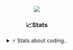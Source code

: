 <div align="center">
  
<p align="center">
  <img src="https://lanyard.cnrad.dev/api/1018290650602553364" />
</p>

### 📈Stats
<details>
    <summary> ⚡ Stats about coding.. </> </summary>
    <br/>

<!--START_SECTION:waka-->
![Code Time](http://img.shields.io/badge/Code%20Time-22%20hrs%2023%20mins-blue)

![Profile Views](http://img.shields.io/badge/Profile%20Views-30-blue)

**🐱 My GitHub Data** 

> 📦 857.1 kB Used in GitHub's Storage 
 > 
> 💼 Opted to Hire
 > 
> 📜 7 Public Repositories 
 > 
> 🔑 15 Private Repositories 
 > 
**I'm a Night 🦉** 

```text
🌞 Morning                36 commits          ██░░░░░░░░░░░░░░░░░░░░░░░   07.83 % 
🌆 Daytime                192 commits         ██████████░░░░░░░░░░░░░░░   41.74 % 
🌃 Evening                189 commits         ██████████░░░░░░░░░░░░░░░   41.09 % 
🌙 Night                  43 commits          ██░░░░░░░░░░░░░░░░░░░░░░░   09.35 % 
```
📅 **I'm Most Productive on Sunday** 

```text
Monday                   21 commits          █░░░░░░░░░░░░░░░░░░░░░░░░   04.57 % 
Tuesday                  55 commits          ███░░░░░░░░░░░░░░░░░░░░░░   11.96 % 
Wednesday                86 commits          █████░░░░░░░░░░░░░░░░░░░░   18.70 % 
Thursday                 71 commits          ████░░░░░░░░░░░░░░░░░░░░░   15.43 % 
Friday                   54 commits          ███░░░░░░░░░░░░░░░░░░░░░░   11.74 % 
Saturday                 73 commits          ████░░░░░░░░░░░░░░░░░░░░░   15.87 % 
Sunday                   100 commits         █████░░░░░░░░░░░░░░░░░░░░   21.74 % 
```


📊 **This Week I Spent My Time On** 

```text
🕑︎ Time Zone: Europe/Berlin

💬 Programming Languages: 
Lua                      1 hr 50 mins        ████████████░░░░░░░░░░░░░   46.25 % 
C++                      50 mins             █████░░░░░░░░░░░░░░░░░░░░   21.17 % 
Other                    35 mins             ████░░░░░░░░░░░░░░░░░░░░░   14.82 % 
JavaScript               22 mins             ██░░░░░░░░░░░░░░░░░░░░░░░   09.65 % 
Text                     13 mins             █░░░░░░░░░░░░░░░░░░░░░░░░   05.63 % 

🔥 Editors: 
VS Code                  3 hrs 57 mins       █████████████████████████   100.00 % 

🐱‍💻 Projects: 
Unknown Project          1 hr 42 mins        ███████████░░░░░░░░░░░░░░   43.02 % 
resources                1 hr 35 mins        ██████████░░░░░░░░░░░░░░░   40.02 % 
[gamemode]               19 mins             ██░░░░░░░░░░░░░░░░░░░░░░░   08.30 % 
alpha-finder             8 mins              █░░░░░░░░░░░░░░░░░░░░░░░░   03.53 % 
vrp                      7 mins              █░░░░░░░░░░░░░░░░░░░░░░░░   03.28 % 

💻 Operating System: 
Windows                  3 hrs 57 mins       █████████████████████████   100.00 % 
```

**I Mostly Code in JavaScript** 

```text
JavaScript               7 repos             █████████░░░░░░░░░░░░░░░░   36.84 % 
Lua                      4 repos             █████░░░░░░░░░░░░░░░░░░░░   21.05 % 
Python                   3 repos             ████░░░░░░░░░░░░░░░░░░░░░   15.79 % 
TypeScript               2 repos             ███░░░░░░░░░░░░░░░░░░░░░░   10.53 % 
HTML                     1 repo              █░░░░░░░░░░░░░░░░░░░░░░░░   05.26 % 
```




 Last Updated on 29/06/2024 17:37:53 UTC
<!--END_SECTION:waka-->
</details>
